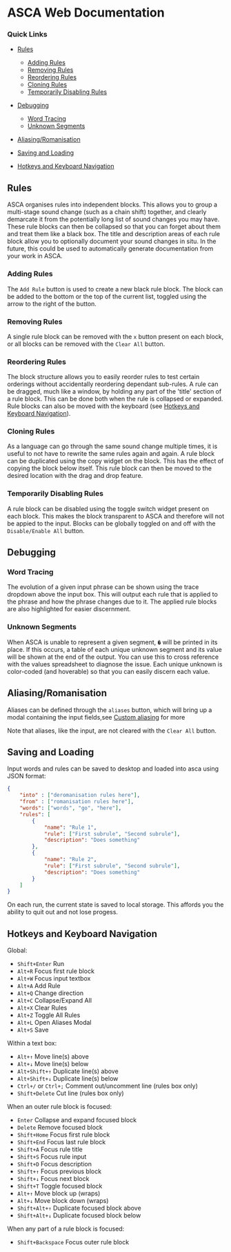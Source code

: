 # ASCA Web Documentation

### Quick Links
* [Rules](#rules)
    * [Adding Rules](#adding-rules)
    * [Removing Rules](#removing-rules)
    * [Reordering Rules](#reordering-rules)
    * [Cloning Rules](#cloning-rules)
    * [Temporarily Disabling Rules](#temporarily-disabling-rules)

* [Debugging](#debugging)
    * [Word Tracing](#word-tracing)
    * [Unknown Segments](#unknown-segments)
* [Aliasing/Romanisation](#aliasingromanisation)
* [Saving and Loading](#saving-and-loading)
* [Hotkeys and Keyboard Navigation](#hotkeys-and-keyboard-navigation)

## Rules

ASCA organises rules into independent blocks. This allows you to group a multi-stage sound change (such as a chain shift) together, 
and clearly demarcate it from the potentially long list of sound changes you may have. These rule blocks can then be collapsed so that 
you can forget about them and treat them like a black box. The title and description areas of each rule block allow you to optionally 
document your sound changes in situ. In the future, this could be used to automatically generate documentation from your work in ASCA. 

### Adding Rules
The `Add Rule` button is used to create a new black rule block. The block can be added to the bottom or the top of the current list, 
toggled using the arrow to the right of the button.

### Removing Rules
A single rule block can be removed with the `x` button present on each block, or all blocks can be removed with the `Clear All` button.

### Reordering Rules
The block structure allows you to easily reorder rules to test certain orderings without accidentally reordering dependant sub-rules. A 
rule can be dragged, much like a window, by holding any part of the 'title' section of a rule block. This can be done both when the rule 
is collapsed or expanded. Rule blocks can also be moved with the keyboard (see [Hotkeys and Keyboard Navigation](#hotkeys-and-keyboard-navigation)).

### Cloning Rules
As a language can go through the same sound change multiple times, it is useful to not have to rewrite the same rules again and again. 
A rule block can be duplicated using the copy widget on the block. This has the effect of copying the block below itself. This rule block 
can then be moved to the desired location with the drag and drop feature.

### Temporarily Disabling Rules
A rule block can be disabled using the toggle switch widget present on each block. This makes the block transparent to ASCA and therefore 
will not be appied to the input.
Blocks can be globally toggled on and off with the `Disable/Enable All` button.

## Debugging
### Word Tracing
The evolution of a given input phrase can be shown using the trace dropdown above the input box. This will output each rule that is applied to 
the phrase and how the phrase changes due to it. The applied rule blocks are also highlighted for easier discernment.

### Unknown Segments
When ASCA is unable to represent a given segment, `�` will be printed in its place. If this occurs, a table of each unique unknown segment and its 
value will be shown at the end of the output. You can use this to cross reference with the values spreadsheet to diagnose the issue. Each unique 
unknown is color-coded (and hoverable) so that you can easily discern each value.

## Aliasing/Romanisation
Aliases can be defined through the `aliases` button, which will bring up a modal containing the input fields,see [Custom aliasing](./doc.md#custom-aliasing--deromanisation) 
for more

Note that aliases, like the input, are not cleared with the `Clear All` button.

## Saving and Loading

Input words and rules can be saved to desktop and loaded into asca using JSON format:

``` JSON
{
    "into" : ["deromanisation rules here"],
    "from" : ["romanisation rules here"],
    "words": ["words", "go", "here"],
    "rules": [
        {
            "name": "Rule 1",
            "rule": ["First subrule", "Second subrule"],
            "description": "Does something"
        },
        {
            "name": "Rule 2",
            "rule": ["First subrule", "Second subrule"],
            "description": "Does something"
        }
    ]
}
```
On each run, the current state is saved to local storage. This affords you the ability to quit out and not lose progess.


## Hotkeys and Keyboard Navigation

Global:
* `Shift+Enter` Run
* `Alt+R` Focus first rule block
* `Alt+W` Focus input textbox
* `Alt+A` Add Rule
* `Alt+Q` Change direction
* `Alt+C` Collapse/Expand All
* `Alt+X` Clear Rules
* `Alt+Z` Toggle All Rules
* `Alt+L` Open Aliases Modal
* `Alt+S` Save
<!-- * `Alt+O` Load -->

Within a text box:
* `Alt+↑` Move line(s) above
* `Alt+↓` Move line(s) below
* `Alt+Shift+↑` Duplicate line(s) above
* `Alt+Shift+↓` Duplicate line(s) below
* `Ctrl+/` or `Ctrl+;` Comment out/uncomment line (rules box only)
* `Shift+Delete` Cut line (rules box only)

When an outer rule block is focused:
* `Enter`   Collapse and expand focused block
* `Delete`  Remove focused block
* `Shift+Home` Focus first rule block
* `Shift+End`  Focus last rule block
* `Shift+A` Focus rule title
* `Shift+S` Focus rule input
* `Shift+D` Focus description
* `Shift+↑` Focus previous block
* `Shift+↓` Focus next block
* `Shift+T` Toggle focused block
* `Alt+↑`   Move block up (wraps)
* `Alt+↓`   Move block down (wraps)
* `Shift+Alt+↑`   Duplicate focused block above
* `Shift+Alt+↓`   Duplicate focused block below

When any part of a rule block is focused:
* `Shift+Backspace` Focus outer rule block